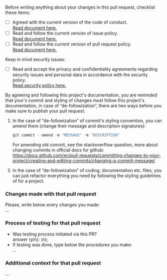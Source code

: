 Before writing anything about your changes in this pull request, checklist
these items:

- [ ] Agreed with the current version of the code of conduct.\
      [Read document here.](https://github.com/Falcion/Patternugit/blob/main/.github/CODE_OF_CONDUCT.md)
- [ ] Read and follow the current version of issue policy.\
      [Read document here.](https://github.com/Falcion/Patternugit/blob/main/.github/ISSUE_POLICY.md)
- [ ] Read and follow the current version of pull request policy.\
      [Read document here.](https://github.com/Falcion/Patternugit/blob/main/.github/PULL_REQUEST_POLICY.md)

Keep in mind security issues:

- [ ] Read and accept the privacy and confidentiality agreements regarding security
issues and personal data in accordance with the security policy.\
      [Read security policy here.](https://github.com/Falcion/Patternugit/blob/main/.github/SECURITY.md)

By agreeing and following this project's documentation, you are reminded that
your's commit and styling of changes must follow this project's documentation,
in case of “de-followization”, there are two ways before you make sure to publish
your pull request:

1. In the case of “de-followization” of commit's styling convention, you can amend
   them (change their message and description signatures):

    ```powershell
    git commit --amend -m "MESSAGE" -m "DESCRIPTION"
    ```

    For amending old commit, see the stackoverflow question, more about changing
    commits in official docs for github:\
    <https://docs.github.com/en/pull-requests/committing-changes-to-your-project/creating-and-editing-commits/changing-a-commit-message/>

2. In the case of “de-followization” of coding, documentation etc. files, you can
   just refactor everything you need by following the styling guidelines of for
   a project.

### Changes made with that pull request

Please, write below every changes you made:\
...

### Process of testing for that pull request

- Was testing process initiated via this PR?\
  answer (y/n): (n);
- If testing was done, type below the procedures you make: \
  ...

### Additional context for that pull request

...
